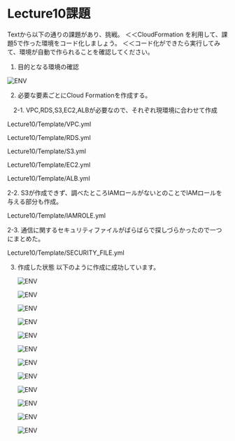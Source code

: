 # Lecture10課題

Textから以下の通りの課題があり、挑戦。
＜＜CloudFormation を利用して、課題5で作った環境をコード化しましょう。
＜＜コード化ができたら実行してみて、環境が自動で作られることを確認してください。

1. 目的となる環境の確認

![ENV](./Lecture10/PICTURE/構成図.PNG)

2. 必要な要素ごとにCloud Formationを作成する。

　2-1. VPC,RDS,S3,EC2,ALBが必要なので、それぞれ現環境に合わせて作成
 
   Lecture10/Template/VPC.yml
   
   Lecture10/Template/RDS.yml
   
   Lecture10/Template/S3.yml
   
   Lecture10/Template/EC2.yml

   Lecture10/Template/ALB.yml
   
  2-2. S3が作成できず、調べたところIAMロールがないとのことでIAMロールを与える部分も作成。
     
   Lecture10/Template/IAMROLE.yml
   
  2-3. 通信に関するセキュリティファイルがばらばらで探しづらかったので一つにまとめた。
  
   Lecture10/Template/SECURITY_FILE.yml

3. 作成した状態
   以下のように作成に成功しています。
   
   ![ENV](./Lecture10/PICTURE/STACK.PNG)

   ![ENV](./Lecture10/PICTURE/VPC.PNG)

   ![ENV](./Lecture10/PICTURE/RDS.PNG)

   ![ENV](./Lecture10/PICTURE/S3_bucket.PNG)

   ![ENV](./Lecture10/PICTURE/EC2.PNG)

   ![ENV](./Lecture10/PICTURE/ALB.PNG)

   ![ENV](./Lecture10/PICTURE/ALB-Status.PNG)
   
   ![ENV](./Lecture10/PICTURE/SECURITYGROUP.PNG)

   ![ENV](./Lecture10/PICTURE/SecurityGroup-ALB.PNG)

   ![ENV](./Lecture10/PICTURE/SecurityGroup-RDS.PNG)

   ![ENV](./Lecture10/PICTURE/SecurityGroup-EC2.PNG)

   ![ENV](./Lecture10/PICTURE/IAM_ROLE.PNG)

